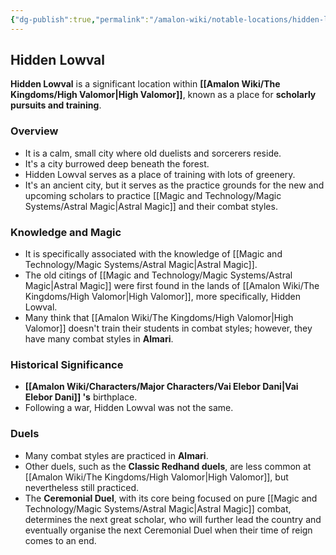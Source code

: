 ```yaml
---
{"dg-publish":true,"permalink":"/amalon-wiki/notable-locations/hidden-lowval/","dgPassFrontmatter":true,"noteIcon":""}
---
```


## Hidden Lowval

**Hidden Lowval** is a significant location within **[[Amalon Wiki/The Kingdoms/High Valomor\|High Valomor]]**, known as a place for **scholarly pursuits and training**.

### Overview

*   It is a calm, small city where old duelists and sorcerers reside.  
*   It's a city burrowed deep beneath the forest.  
*   Hidden Lowval serves as a place of training with lots of greenery.  
*   It's an ancient city, but it serves as the practice grounds for the new and upcoming scholars to practice [[Magic and Technology/Magic Systems/Astral Magic\|Astral Magic]] and their combat styles.  

### Knowledge and Magic

*   It is specifically associated with the knowledge of [[Magic and Technology/Magic Systems/Astral Magic\|Astral Magic]].  
*   The old citings of [[Magic and Technology/Magic Systems/Astral Magic\|Astral Magic]] were first found in the lands of [[Amalon Wiki/The Kingdoms/High Valomor\|High Valomor]], more specifically, Hidden Lowval.  
*   Many think that [[Amalon Wiki/The Kingdoms/High Valomor\|High Valomor]] doesn't train their students in combat styles; however, they have many combat styles in **Almari**.  

### Historical Significance

*   **[[Amalon Wiki/Characters/Major Characters/Vai Elebor Dani\|Vai Elebor Dani]] 's** birthplace.  
*   Following a war, Hidden Lowval was not the same.  

### Duels

*   Many combat styles are practiced in **Almari**.  
*   Other duels, such as the **Classic Redhand duels**, are less common at [[Amalon Wiki/The Kingdoms/High Valomor\|High Valomor]], but nevertheless still practiced.  
*   The **Ceremonial Duel**, with its core being focused on pure [[Magic and Technology/Magic Systems/Astral Magic\|Astral Magic]] combat, determines the next great scholar, who will further lead the country and eventually organise the next Ceremonial Duel when their time of reign comes to an end.  